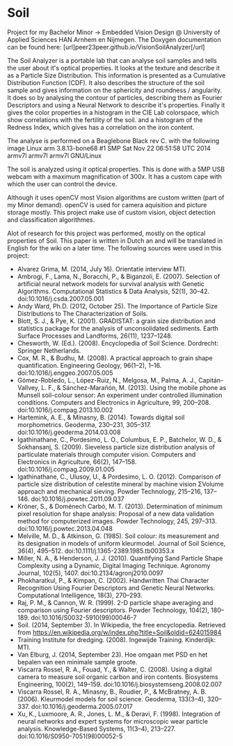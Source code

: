 Soil
====

Project for my Bachelor Minor -> Embedded Vision Design @ University of Applied Sciences HAN Arnhem en Nijmegen. 
The Doxygen documentation can be found here: [url]peer23peer.github.io/VisionSoilAnalyzer[/url]

The Soil Analyzer is a portable lab that can analyse soil samples and tells the user about it's optical properties. It looks at the texture and describe it as a Particle Size Distribution. This information is presented as a Cumulative Distribution Function (CDF). It also describes the structure of the soil sample and gives information on the sphericity and roundness / angularity. It does so by analysing the contour of particles, describing them as Fourier Descriptors and using a Neural Network to describe it's properties. Finally it gives the color properties in a histogram in the CIE La*b* colorspace, which show correlations with the fertility of the soil. and a histogram of the Redness Index, which gives has a correlation on the iron content.

The analyse is performed on a Beaglebone Black rev C. with the following image Linux arm 3.8.13-bone68 #1 SMP Sat Nov 22 06:51:58 UTC 2014 armv7l armv7l armv7l GNU/Linux

The soil is analyzed using it optical properties. This is done with a 5MP USB webcam with a maximum magnification of 300x. It has a custom cape with which the user can control the device.

Although it uses openCV most Vision algorithms are custom written (part of my Minor demand). openCV is used for camera aquisition and picture storage mostly. This project make use of custom vision, object detection and classification algorithmes.

Alot of research for this project was performed, mostly on the optical properties of Soil. This paper is written in Dutch an and will be translated in English for the wiki on a later time. The following sources were used in this project:

- Alvarez Grima, M. (2014, July 16). 
  Orientatie interview MTI.
- Ambrogi, F., Lama, N., Boracchi, P., & Biganzoli, E. (2007).
  Selection of artificial neural network models for survival analysis with Genetic Algorithms.
  Computational Statistics & Data Analysis, 52(1), 30–42. doi:10.1016/j.csda.2007.05.001 
- Andy Ward, Ph.D. (2012, October 25). 
  The Importance of Particle Size Distributions to The Characterization of Soils. 
- Blott, S. J., & Pye, K. (2001). 
  GRADISTAT: a grain size distribution and statistics package for the analysis of unconsolidated sediments.
  Earth Surface Processes and Landforms, 26(11), 1237–1248.
- Chesworth, W. (Ed.). (2008). 
  Encyclopedia of Soil Science. Dordrecht: Springer Netherlands.
- Cox, M. R., & Budhu, M. (2008).
  A practical approach to grain shape quantification.
  Engineering Geology, 96(1–2), 1–16. doi:10.1016/j.enggeo.2007.05.005 
- Gómez-Robledo, L., López-Ruiz, N., Melgosa, M., Palma, A. J., Capitán-Vallvey, L. F., & Sánchez-Marañón, M. (2013).
  Using the mobile phone as Munsell soil-colour sensor: An experiment under controlled illumination conditions.
  Computers and Electronics in Agriculture, 99, 200–208. doi:10.1016/j.compag.2013.10.002
- Hartemink, A. E., & Minasny, B. (2014). 
  Towards digital soil morphometrics. Geoderma, 230–231, 305–317. doi:10.1016/j.geoderma.2014.03.008 
- Igathinathane, C., Pordesimo, L. O., Columbus, E. P., Batchelor, W. D., & Sokhansanj, S. (2009). 
  Sieveless particle size distribution analysis of particulate materials through computer vision. 
  Computers and Electronics in Agriculture, 66(2), 147–158. doi:10.1016/j.compag.2009.01.005 
- Igathinathane, C., Ulusoy, U., & Pordesimo, L. O. (2012). 
  Comparison of particle size distribution of celestite mineral by machine vision ΣVolume approach and mechanical sieving. 
  Powder Technology, 215–216, 137–146. doi:10.1016/j.powtec.2011.09.037 
- Kröner, S., & Doménech Carbó, M. T. (2013).
  Determination of minimum pixel resolution for shape analysis: Proposal of a new data validation method for computerized images.
  Powder Technology, 245, 297–313. doi:10.1016/j.powtec.2013.04.048 
- Melville, M. D., & Atkinson, G. (1985). 
  Soil colour: its measurement and its designation in models of uniform kleurmodel. 
  Journal of Soil Science, 36(4), 495–512. doi:10.1111/j.1365-2389.1985.tb00353.x 
- Miller, N. A., & Henderson, J. J. (2010). 
  Quantifying Sand Particle Shape Complexity using a Dynamic, Digital Imaging Technique. 
  Agronomy Journal, 102(5), 1407. doi:10.2134/agronj2010.0097 
- Phokharatkul, P., & Kimpan, C. (2002). 
  Handwritten Thai Character Recognition Using Fourier Descriptors and Genetic Neural Networks. 
  Computational Intelligence, 18(3), 270–293. 
- Raj, P. M., & Cannon, W. R. (1999). 
  2-D particle shape averaging and comparison using Fourier descriptors. 
  Powder Technology, 104(2), 180–189. doi:10.1016/S0032-5910(99)00046-7 
- Soil. (2014, September 3). 
  In Wikipedia, the free encyclopedia. 
  Retrieved from https://en.wikipedia.org/w/index.php?title=Soil&oldid=624015984 
- Training Institute for dredging. (2008). 
  Ingewijde Training. Kinderdijk: MTI. 
- Van Elburg, J. (2014, September 23). 
  Hoe omgaan met PSD en het bepalen van een minimale sample groote. 
- Viscarra Rossel, R. A., Fouad, Y., & Walter, C. (2008). 
  Using a digital camera to measure soil organic carbon and iron contents. 
  Biosystems Engineering, 100(2), 149–159. doi:10.1016/j.biosystemseng.2008.02.007 
- Viscarra Rossel, R. A., Minasny, B., Roudier, P., & McBratney, A. B. (2006). 
  Kleurmodel models for soil science. Geoderma, 133(3–4), 320–337. doi:10.1016/j.geoderma.2005.07.017 
- Xu, K., Luxmoore, A. R., Jones, L. M., & Deravi, F. (1998). 
  Integration of neural networks and expert systems for microscopic wear particle analysis. 
  Knowledge-Based Systems, 11(3–4), 213–227. doi:10.1016/S0950-7051(98)00052-5
